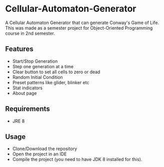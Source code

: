 # Cellular-Automaton-Generator
A Cellular Automaton Generator that can generate Conway's Game of Life. This was made as a semester project for Object-Oriented Programming course in 2nd semester.

## Features
- Start/Stop Generation
- Step one generation at a time
- Clear button to set all cells to zero or dead
- Random Initial Condition
- Preset patterns like glider, blinker etc
- Stat indicators
- About page

## Requirements
- JRE 8

## Usage
- Clone/Download the repository
- Open the project in an IDE
- Compile the project (you need to have JDK 8 installed for this).
